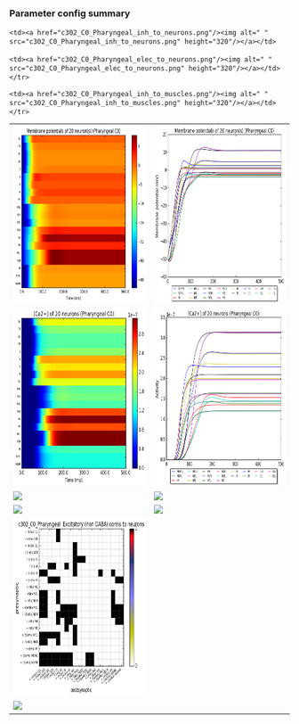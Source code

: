 ### Parameter config summary 
<table>

<tr>
  <td><a href="neurons_C0_Pharyngeal.png"/><img alt=" " src="neurons_C0_Pharyngeal.png" height="320"/></a></td>
  <td><a href="traces_neuron_Pharyngeal_C0.png"/><img alt=" " src="traces_neuron_Pharyngeal_C0.png" height="320"/></a></td>
</tr>

<tr>
  <td><a href="neuron_activity_C0_Pharyngeal.png"/><img alt=" " src="neuron_activity_C0_Pharyngeal.png" height="320"/></a></td>
  <td><a href="traces_neuron_activity_Pharyngeal_C0.png"/><img alt=" " src="traces_neuron_activity_Pharyngeal_C0.png" height="320"/></a></td>
</tr>

<tr>
  <td><a href="muscles_C0_Pharyngeal.png"/><img alt=" " src="muscles_C0_Pharyngeal.png" height="320"/></a></td>
  <td><a href="traces_muscles_Pharyngeal_C0.png"/><img alt=" " src="traces_muscles_Pharyngeal_C0.png" height="320"/></a></td>
</tr>

<tr>
  <td><a href="muscle_activity_C0_Pharyngeal.png"/><img alt=" " src="muscle_activity_C0_Pharyngeal.png" height="320"/></a></td>
  <td><a href="traces_muscles_activity_Pharyngeal_C0.png"/><img alt=" " src="traces_muscles_activity_Pharyngeal_C0.png" height="320"/></a></td>
</tr>

<tr><td><a href="c302_C0_Pharyngeal_exc_to_neurons.png"/><img alt=" " src="c302_C0_Pharyngeal_exc_to_neurons.png" height="320"/></a></td>

    <td><a href="c302_C0_Pharyngeal_inh_to_neurons.png"/><img alt=" " src="c302_C0_Pharyngeal_inh_to_neurons.png" height="320"/></a></td>

    <td><a href="c302_C0_Pharyngeal_elec_to_neurons.png"/><img alt=" " src="c302_C0_Pharyngeal_elec_to_neurons.png" height="320"/></a></td></tr>

<tr><td><a href="c302_C0_Pharyngeal_exc_to_muscles.png"/><img alt=" " src="c302_C0_Pharyngeal_exc_to_muscles.png" height="320"/></a></td>

    <td><a href="c302_C0_Pharyngeal_inh_to_muscles.png"/><img alt=" " src="c302_C0_Pharyngeal_inh_to_muscles.png" height="320"/></a></td></tr>
</table>

